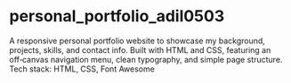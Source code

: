 # personal_portfolio_adil0503
A responsive personal portfolio website to showcase my background, projects, skills, and contact info. Built with HTML and CSS, featuring an off‑canvas navigation menu, clean typography, and simple page structure. Tech stack: HTML, CSS, Font Awesome 
